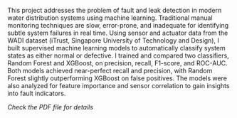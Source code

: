 This project addresses the problem of fault and leak detection in modern water distribution systems using machine learning. Traditional manual monitoring techniques are slow, error-prone, and inadequate for identifying subtle system failures in real time. Using sensor and actuator data from the WADI dataset (iTrust, Singapore University of Technology and Design), I built supervised machine learning models to automatically classify system states as either normal or defective.
I trained and compared two classifiers, Random Forest and XGBoost, on precision, recall, F1-score, and ROC-AUC. Both models achieved near-perfect recall and precision, with Random Forest slightly outperforming XGBoost on false positives. The models were also analyzed for feature importance and sensor correlation to gain insights into fault indicators.

*Check the PDF file for details*
